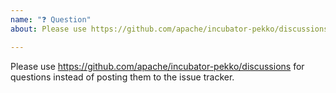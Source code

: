 ```yaml
---
name: "❓ Question"
about: Please use https://github.com/apache/incubator-pekko/discussions for questions

---
```


Please use https://github.com/apache/incubator-pekko/discussions for questions instead of posting them to the issue tracker.
